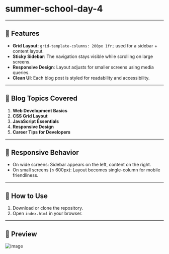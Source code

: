 # summer-school-day-4

---

## 🧱 Features

- **Grid Layout**: `grid-template-columns: 200px 1fr;` used for a sidebar + content layout.
- **Sticky Sidebar**: The navigation stays visible while scrolling on large screens.
- **Responsive Design**: Layout adjusts for smaller screens using media queries.
- **Clean UI**: Each blog post is styled for readability and accessibility.

---

## 📝 Blog Topics Covered

1. **Web Development Basics**
2. **CSS Grid Layout**
3. **JavaScript Essentials**
4. **Responsive Design**
5. **Career Tips for Developers**

---

## 📱 Responsive Behavior

- On wide screens: Sidebar appears on the left, content on the right.
- On small screens (≤ 600px): Layout becomes single-column for mobile friendliness.

---

## 🚀 How to Use

1. Download or clone the repository.
2. Open `index.html` in your browser.

---

## 👀 Preview

![image](https://github.com/user-attachments/assets/8f10d3da-f320-4feb-a464-a2e921fe9a0c)
